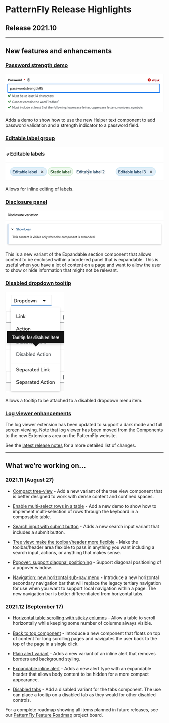 # PatternFly Release Highlights
## Release 2021.10
----------------------------------------------------------
## New features and enhancements

### [Password strength demo](https://www.patternfly.org/v4/demos/password-strength)

  ![password strength demo](./img/password-strength.png)

Adds a demo to show how to use the new Helper text component to add password validation and a strength indicator to a password field.

### [Editable label group](https://www.patternfly.org/v4/components/label-group#editable-labels)

![editable labels](./img/editable-label.png)

Allows for inline editing of labels.

### [Disclosure panel](https://www.patternfly.org/v4/components/expandable-section#disclosure-variation)

![expandable section disclosure variant](./img/disclosure.png)

This is a new variant of the Expandable section component that allows content to be enclosed within a bordered panel that is expandable. This is useful when you have a lot of content on a page and want to allow the user to show or hide information that might not be relevant.

### [Disabled dropdown tooltip](https://www.patternfly.org/v4/components/dropdown#basic)

![tolltip on disabled dropdown item](./img/dropdown-tooltip.png)

Allows a tooltip to be attached to a disabled dropdown menu item.

### [Log viewer enhancements](https://www.patternfly.org/v4/extensions/log-viewer)

The log viewer extension has been updated to support a dark mode and full screen viewing. Note that log viewer has been moved from the Components to the new Extensions area on the PatternFly website.


See the [latest release notes](https://www.patternfly.org/v4/developer-resources/release-notes) for a more detailed list of changes.

-----------------------------------------------------------------------------

## What we’re working on...

### 2021.11 (August 27)

* [Compact tree-view](https://github.com/patternfly/patternfly-react/issues/6046) - Add a new variant of the tree view component that is better designed to work with dense content and confined spaces.

* [Enable multi-select rows in a table](https://github.com/patternfly/patternfly-react/issues/6032) - Add a new demo to show how to implement multi-selection of rows through the keyboard in a composable table.

* [Search input with submit button](https://github.com/patternfly/patternfly-react/issues/5963) - Adds a new search input variant that includes a submit button.

*  [Tree view: make the toolbar/header more flexible](https://github.com/patternfly/patternfly-react/issues/5933) - Make the toolbar/header area flexible to pass in anything you want including a search input, actions, or anything that makes sense.

* [Popover: support diagonal positioning](https://github.com/patternfly/patternfly-react/issues/6075) - Support diagonal positioning of a popover window.

* [Navigation: new horizontal sub-nav menu](https://github.com/patternfly/patternfly-react/issues/6045) - Introduce a new horizontal secondary navigation bar that will replace the legacy tertiary navigation for use when you want to support local navigation within a page. The new navigation bar is better differentiated from horizontal tabs.


### 2021.12 (September 17)

* [Horizontal table scrolling with sticky columns](https://github.com/patternfly/patternfly/issues/4218) - Allow a table to scroll horizontally while keeping some number of columns always visible.

* [Back to top component](https://github.com/patternfly/patternfly/issues/4255) - Introduce a new component that floats on top of content for long scrolling pages and navigates the user back to the top of the page in a single click.

* [Plain alert variant](https://github.com/patternfly/patternfly/issues/4220) - Adds a new variant of an inline alert that removes borders and background styling.

* [Expandable inline alert](https://github.com/patternfly/patternfly/issues/4056) - Adds a new alert type with an expandable header that allows body content to be hidden for a more compact appearance.

* [Disabled tabs](https://github.com/patternfly/patternfly/issues/4257) - Add a disabled variant for the tabs component. The use can place a tooltip on a disabled tab as they would for other disabled controls. 


For a complete roadmap showing all items planned in future releases, see our [PatternFly Feature Roadmap](https://github.com/orgs/patternfly/projects/4?fullscreen=true) project board.
